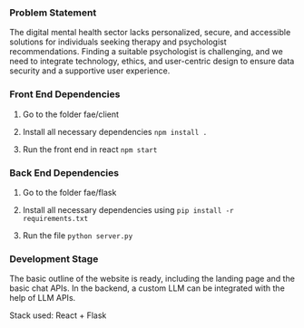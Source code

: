 ### Problem Statement ###

The digital mental health sector lacks personalized, secure, and accessible solutions for individuals seeking therapy and psychologist recommendations. Finding a suitable psychologist is challenging, and we need to integrate technology, ethics, and user-centric design to ensure data security and a supportive user experience.

### Front End Dependencies ###

1. Go to the folder fae/client 

2. Install all necessary dependencies
   ```npm install .```

3. Run the front end in react
   ```npm start```

### Back End Dependencies ###

1. Go to the folder fae/flask

2. Install all necessary dependencies using
   ```pip install -r requirements.txt```

4. Run the file
   ```python server.py```

### Development Stage ###

The basic outline of the website is ready, including the landing page and the basic chat APIs. 
In the backend, a custom LLM can be integrated with the help of LLM APIs.

Stack used: React + Flask 
